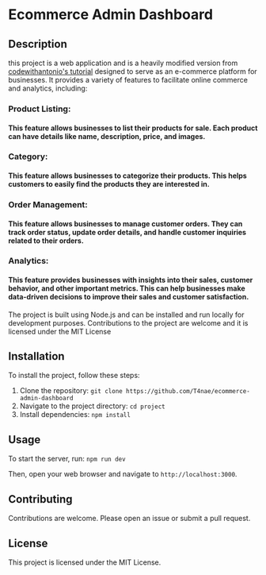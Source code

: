 # Ecommerce Admin Dashboard

## Description

this project is a web application and is a heavily modified version from [codewithantonio's tutorial](https://github.com/antonioerdeljac/next13-ecommerce-admin) designed to serve as an e-commerce platform for businesses. It provides a variety of features to facilitate online commerce and analytics, including:

### Product Listing:

#### This feature allows businesses to list their products for sale. Each product can have details like name, description, price, and images.

### Category:

#### This feature allows businesses to categorize their products. This helps customers to easily find the products they are interested in.

### Order Management:

#### This feature allows businesses to manage customer orders. They can track order status, update order details, and handle customer inquiries related to their orders.

### Analytics:

#### This feature provides businesses with insights into their sales, customer behavior, and other important metrics. This can help businesses make data-driven decisions to improve their sales and customer satisfaction.

The project is built using Node.js and can be installed and run locally for development purposes. Contributions to the project are welcome and it is licensed under the MIT License

## Installation

To install the project, follow these steps:

1. Clone the repository: `git clone https://github.com/T4nae/ecommerce-admin-dashboard`
2. Navigate to the project directory: `cd project`
3. Install dependencies: `npm install`

## Usage

To start the server, run: `npm run dev`

Then, open your web browser and navigate to `http://localhost:3000`.

## Contributing

Contributions are welcome. Please open an issue or submit a pull request.

## License

This project is licensed under the MIT License.
